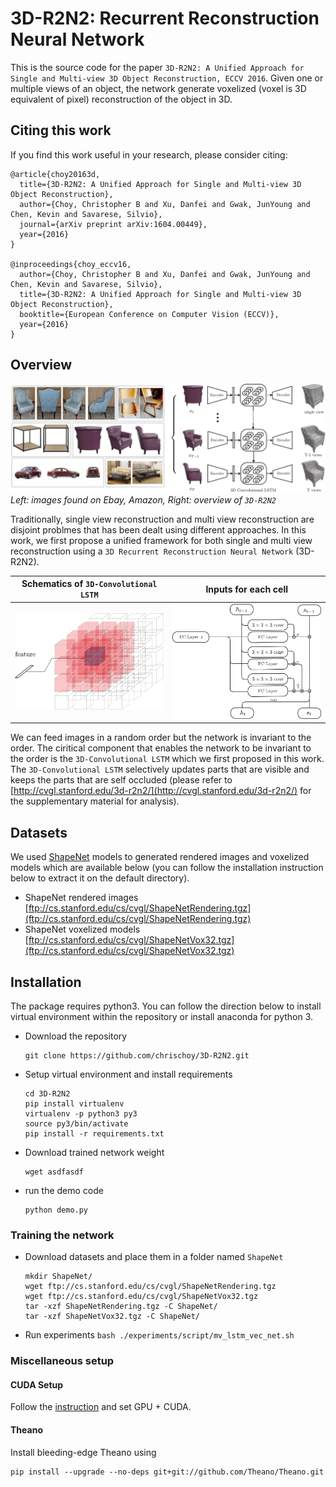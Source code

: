# 3D-R2N2: Recurrent Reconstruction Neural Network

This is the source code for the paper `3D-R2N2: A Unified Approach for Single and Multi-view 3D Object Reconstruction, ECCV 2016`. Given one or multiple views of an object, the network generate voxelized (voxel is 3D equivalent of pixel) reconstruction of the object in 3D.

## Citing this work

If you find this work useful in your research, please consider citing:

```
@article{choy20163d,
  title={3D-R2N2: A Unified Approach for Single and Multi-view 3D Object Reconstruction},
  author={Choy, Christopher B and Xu, Danfei and Gwak, JunYoung and Chen, Kevin and Savarese, Silvio},
  journal={arXiv preprint arXiv:1604.00449},
  year={2016}
}

@inproceedings{choy_eccv16,
  author={Choy, Christopher B and Xu, Danfei and Gwak, JunYoung and Chen, Kevin and Savarese, Silvio},
  title={3D-R2N2: A Unified Approach for Single and Multi-view 3D Object Reconstruction},
  booktitle={European Conference on Computer Vision (ECCV)},
  year={2016}
}
```

## Overview

![Overview](imgs/overview.png)
*Left: images found on Ebay, Amazon, Right: overview of `3D-R2N2`*

Traditionally, single view reconstruction and multi view reconstruction are disjoint problmes that has been dealt using different approaches. In this work, we first propose a unified framework for both single and multi view reconstruction using a `3D Recurrent Reconstruction Neural Network` (3D-R2N2).

| Schematics of `3D-Convolutional LSTM` | Inputs for each cell      |
|:-------------------------------------:|:-------------------------:|
| ![3D-LSTM](imgs/lstm_time.png)        | ![3D-LSTM](imgs/lstm.png) |

We can feed images in a random order but the network is invariant to the order. The ciritical component that enables the network to be invariant to the order is the `3D-Convolutional LSTM` which we first proposed in this work. The `3D-Convolutional LSTM` selectively updates parts that are visible and keeps the parts that are self occluded (please refer to [http://cvgl.stanford.edu/3d-r2n2/](http://cvgl.stanford.edu/3d-r2n2/) for the supplementary material for analysis).

## Datasets

We used [ShapeNet](http://shapenet.cs.stanford.edu) models to generated rendered images and voxelized models which are available below (you can follow the installation instruction below to extract it on the default directory).

- ShapeNet rendered images [ftp://cs.stanford.edu/cs/cvgl/ShapeNetRendering.tgz](ftp://cs.stanford.edu/cs/cvgl/ShapeNetRendering.tgz)
- ShapeNet voxelized models [ftp://cs.stanford.edu/cs/cvgl/ShapeNetVox32.tgz](ftp://cs.stanford.edu/cs/cvgl/ShapeNetVox32.tgz)

## Installation

The package requires python3. You can follow the direction below to install virtual environment within the repository or install anaconda for python 3.

- Download the repository
  ```
  git clone https://github.com/chrischoy/3D-R2N2.git
  ```
- Setup virtual environment and install requirements
  ```
  cd 3D-R2N2
  pip install virtualenv
  virtualenv -p python3 py3
  source py3/bin/activate
  pip install -r requirements.txt
  ```
- Download trained network weight
  ```
  wget asdfasdf
  ```
- run the demo code
  ```
  python demo.py
  ```

### Training the network

- Download datasets and place them in a folder named `ShapeNet`
  ```
  mkdir ShapeNet/
  wget ftp://cs.stanford.edu/cs/cvgl/ShapeNetRendering.tgz
  wget ftp://cs.stanford.edu/cs/cvgl/ShapeNetVox32.tgz
  tar -xzf ShapeNetRendering.tgz -C ShapeNet/
  tar -xzf ShapeNetVox32.tgz -C ShapeNet/
  ```
- Run experiments `bash ./experiments/script/mv_lstm_vec_net.sh`

### Miscellaneous setup

#### CUDA Setup

Follow the [instruction](http://deeplearning.net/software/theano/install.html) and set GPU + CUDA.

#### Theano

Install bleeding-edge Theano using

```
pip install --upgrade --no-deps git+git://github.com/Theano/Theano.git
```
